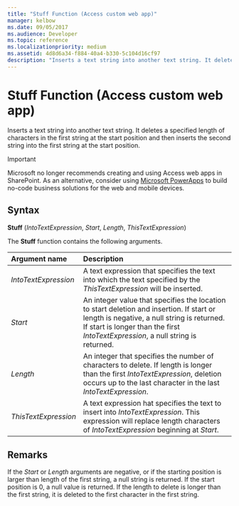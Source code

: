 ```yaml
---
title: "Stuff Function (Access custom web app)"
manager: kelbow
ms.date: 09/05/2017
ms.audience: Developer
ms.topic: reference
ms.localizationpriority: medium
ms.assetid: 4d8d6a34-f884-40a4-b330-5c104d16cf97
description: "Inserts a text string into another text string. It deletes a specified length of characters in the first string at the start position and then inserts the second string into the first string at the start position."
---
```


# Stuff Function (Access custom web app)

Inserts a text string into another text string. It deletes a specified length of characters in the first string at the start position and then inserts the second string into the first string at the start position.
  
> [!IMPORTANT]
> Microsoft no longer recommends creating and using Access web apps in SharePoint. As an alternative, consider using [Microsoft PowerApps](https://powerapps.microsoft.com/) to build no-code business solutions for the web and mobile devices.
  
## Syntax

 **Stuff** (*IntoTextExpression*, *Start*, *Length*, *ThisTextExpression*)
  
The **Stuff** function contains the following arguments.
  
|**Argument name**|**Description**|
|:-----|:-----|
| *IntoTextExpression*  <br/> |A text expression that specifies the text into which the text specified by the *ThisTextExpression* will be inserted.  <br/> |
| *Start*  <br/> |An integer value that specifies the location to start deletion and insertion. If start or length is negative, a null string is returned. If start is longer than the first *IntoTextExpression*, a null string is returned.  <br/> |
| *Length*  <br/> |An integer that specifies the number of characters to delete. If length is longer than the first *IntoTextExpression*, deletion occurs up to the last character in the last *IntoTextExpression*.  <br/> |
| *ThisTextExpression*  <br/> |A text expression hat specifies the text to insert into *IntoTextExpression*. This expression will replace length characters of *IntoTextExpression*  beginning at *Start*.  <br/> |

## Remarks

If the *Start* or *Length* arguments are negative, or if the starting position is larger than length of the first string, a null string is returned. If the start position is 0, a null value is returned. If the length to delete is longer than the first string, it is deleted to the first character in the first string.
  